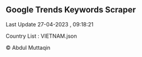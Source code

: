 

## Google Trends Keywords Scraper 
 
Last Update 27-04-2023 , 09:18:21

Country List :
VIETNAM.json



© Abdul Muttaqin 

